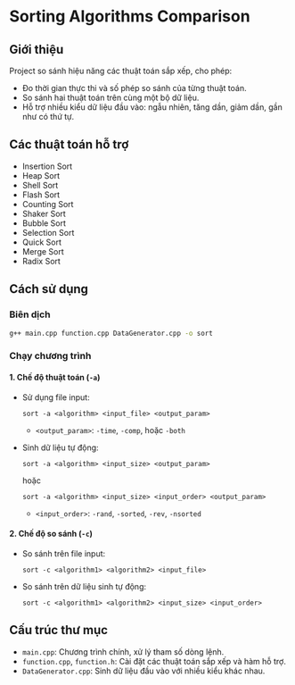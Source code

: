 # Sorting Algorithms Comparison

## Giới thiệu

Project so sánh hiệu năng các thuật toán sắp xếp, cho phép:
- Đo thời gian thực thi và số phép so sánh của từng thuật toán.
- So sánh hai thuật toán trên cùng một bộ dữ liệu.
- Hỗ trợ nhiều kiểu dữ liệu đầu vào: ngẫu nhiên, tăng dần, giảm dần, gần như có thứ tự.

## Các thuật toán hỗ trợ

- Insertion Sort
- Heap Sort
- Shell Sort
- Flash Sort
- Counting Sort
- Shaker Sort
- Bubble Sort
- Selection Sort
- Quick Sort
- Merge Sort
- Radix Sort

## Cách sử dụng

### Biên dịch

```sh
g++ main.cpp function.cpp DataGenerator.cpp -o sort
```

### Chạy chương trình

#### 1. Chế độ thuật toán (`-a`)

- Sử dụng file input:
  ```
  sort -a <algorithm> <input_file> <output_param>
  ```
  - `<output_param>`: `-time`, `-comp`, hoặc `-both`

- Sinh dữ liệu tự động:
  ```
  sort -a <algorithm> <input_size> <output_param>
  ```
  hoặc
  ```
  sort -a <algorithm> <input_size> <input_order> <output_param>
  ```
  - `<input_order>`: `-rand`, `-sorted`, `-rev`, `-nsorted`

#### 2. Chế độ so sánh (`-c`)

- So sánh trên file input:
  ```
  sort -c <algorithm1> <algorithm2> <input_file>
  ```

- So sánh trên dữ liệu sinh tự động:
  ```
  sort -c <algorithm1> <algorithm2> <input_size> <input_order>
  ```

## Cấu trúc thư mục

- `main.cpp`: Chương trình chính, xử lý tham số dòng lệnh.
- `function.cpp`, `function.h`: Cài đặt các thuật toán sắp xếp và hàm hỗ trợ.
- `DataGenerator.cpp`: Sinh dữ liệu đầu vào với nhiều kiểu khác nhau.
